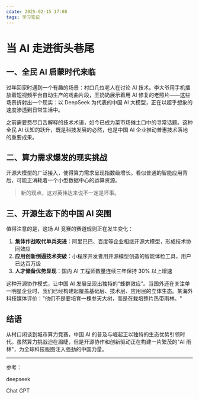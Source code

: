 ```yaml
---
cdate: 2025-02-15 17:08
tags: 学习笔记 
---
```


# 当 AI 走进街头巷尾

## 一、全民 AI 启蒙时代来临

过年回家时遇到一个有趣的场景：村口几位老人在讨论 AI 技术。李大爷用手机播放着短视频平台自动生产的戏曲片段，王奶奶展示着用 AI 修复的老照片——这些场景折射出一个现实：以 DeepSeek 为代表的中国 AI 大模型，正在以超乎想象的速度渗透到日常生活中。

之前需要费尽口舌解释的技术术语，如今已成为菜市场摊主口中的寻常话题。这种全民 AI 认知的跃升，既是科技发展的必然，也是中国 AI 企业推动普惠技术落地的重要成果。

## 二、算力需求爆发的现实挑战

开源大模型的广泛接入，使得算力需求呈现指数级增长。看似普通的智能应用背后，可能正消耗着一个小型数据中心的运算资源。

> 新的观点，这对英伟达来说不一定是坏事。

## 三、开源生态下的中国 AI 突围

值得注意的是，这场 AI 竞赛的赛道规则正在发生变化：

1. **集体作战取代单兵突进**：阿里巴巴、百度等企业相继开源大模型，形成技术协同效应
2. **应用创新倒逼技术突破**：小程序开发者用开源模型创造的智能体检工具，用户已达百万级
3. **人才储备优势显现**：国内 AI 工程师数量连续三年保持 30% 以上增速

这种开源协作模式，让中国 AI 发展呈现出独特的"蜂群效应"。当国外还在关注单一明星企业时，我们已经构建起覆盖基础层、技术层、应用层的立体生态。某海外科技媒体评价："他们不是要培育一棵参天大树，而是在栽培整片热带雨林。"

## 结语

从村口闲谈到城市算力竞赛，中国 AI 的普及与崛起正以独特的生态优势引领时代。虽然算力挑战迫在眉睫，但是开源协作和创新驱动正在构建一片繁茂的"AI 雨林"，为全球科技版图注入强劲的中国力量。

---

参考：

deepseek

Chat GPT